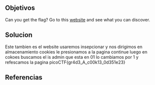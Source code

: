 ## Objetivos
Can you get the flag? Go to this [website](http://saturn.picoctf.net:52681/) and see what you can discover.

## Solucion
Este tambien es el website usaremos insepcionar y nos dirigimos en almacenamiento cookies 
le presionamos a la pagina continue luego en cokoes buscamos el is admin que esta en 01 lo cambiamos  por 1 y refescamos la pagina 
picoCTF{gr4d3_A_c00k13_0d351e23}
## Referencias
